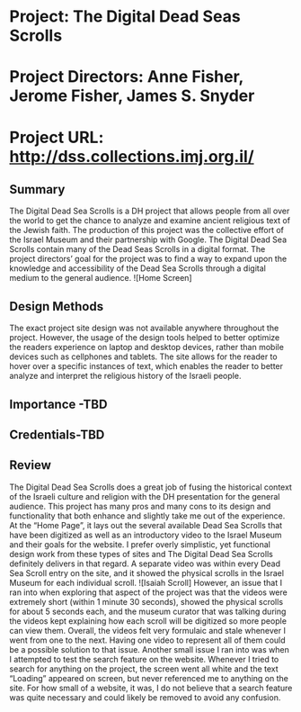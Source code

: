 # Project: The Digital Dead Seas Scrolls
# Project Directors: Anne Fisher, Jerome Fisher, James S. Snyder
# Project URL: http://dss.collections.imj.org.il/

## Summary
The Digital Dead Sea Scrolls is a DH project that allows people from all over the world to get the chance to analyze and examine ancient religious text of the Jewish faith. The production of this project was the collective effort of the Israel Museum and their partnership with Google. The Digital Dead Sea Scrolls contain many of the Dead Seas Scrolls in a digital format. The project directors’ goal for the project was to find a way to expand upon the knowledge and accessibility of the Dead Sea Scrolls through a digital medium to the general audience.
![Home Screen]

## Design Methods
The exact project site design was not available anywhere throughout the project. However, the usage of the design tools helped to better optimize the readers experience on laptop and desktop devices, rather than mobile devices such as cellphones and tablets. The site allows for the reader to hover over a specific instances of text, which enables the reader to better analyze and interpret the religious history of the Israeli people.

## Importance -TBD

## Credentials-TBD

## Review
The Digital Dead Sea Scrolls does a great job of fusing the historical context of the Israeli culture and religion with the DH presentation for the general audience. This project has many pros and many cons to its design and functionality that both enhance and slightly take me out of the experience.
At the “Home Page”, it lays out the several available Dead Sea Scrolls that have been digitized as well as an introductory video to the Israel Museum and their goals for the website. I prefer overly simplistic, yet functional design work from these types of sites and The Digital Dead Sea Scrolls definitely delivers in that regard. A separate video was within every Dead Sea Scroll entry on the site, and it showed the physical scrolls in the Israel Museum for each individual scroll.
![Isaiah Scroll]
However, an issue that I ran into when exploring that aspect of the project was that the videos were extremely short (within 1 minute 30 seconds), showed the physical scrolls for about 5 seconds each, and the museum curator that was talking during the videos kept explaining how each scroll will be digitized so more people can view them. Overall, the videos felt very formulaic and stale whenever I went from one to the next. Having one video to represent all of them could be a possible solution to that issue.
Another small issue I ran into was when I attempted to test the search feature on the website. Whenever I tried to search for anything on the project, the screen went all white and the text “Loading” appeared on screen, but never referenced me to anything on the site. For how small of a website, it was, I do not believe that a search feature was quite necessary and could likely be removed to avoid any confusion.
